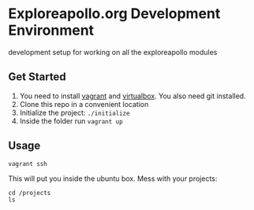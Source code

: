 # Exploreapollo.org Development Environment

development setup for working on all the exploreapollo modules

## Get Started

1. You need to install [vagrant][vagrant-install] and [virtualbox][virtualbox-install]. You also need git installed.
2. Clone this repo in a convenient location
3. Initialize the project: `./initialize`
4. Inside the folder run `vagrant up`

## Usage

```
vagrant ssh
```

This will put you inside the ubuntu box. Mess with your projects:

```
cd /projects
ls
```

[vagrant-install]: https://www.vagrantup.com/docs/installation/
[virtualbox-install]: https://www.virtualbox.org/wiki/Downloads
